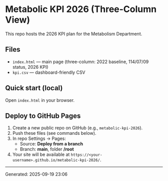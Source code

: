 # Metabolic KPI 2026 (Three-Column View)

This repo hosts the 2026 KPI plan for the Metabolism Department.

## Files
- `index.html` — main page (three-column: 2022 baseline, 114/07/09 status, 2026 KPI)
- `kpi.csv` — dashboard-friendly CSV

## Quick start (local)
Open `index.html` in your browser.

## Deploy to GitHub Pages
1. Create a new public repo on GitHub (e.g., `metabolic-kpi-2026`).
2. Push these files (see commands below).
3. In repo Settings → Pages:
   - Source: **Deploy from a branch**
   - Branch: **main**, folder **/root**
4. Your site will be available at `https://<your-username>.github.io/metabolic-kpi-2026/`.

---
Generated: 2025-09-19 23:06

